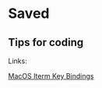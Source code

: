 # Saved
## Tips for coding

Links:

[MacOS Iterm Key Bindings](collection/macos-itern2-keys-binding.md)
